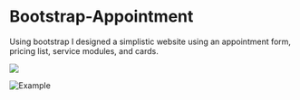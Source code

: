# Bootstrap-Appointment
Using bootstrap I designed a simplistic website using an appointment form, pricing list, service modules, and cards.


<img src="https://i.gyazo.com/95bdcbd55c57d5b7b9f28b9faa674196.png"/>

![Example](https://i.gyazo.com/95bdcbd55c57d5b7b9f28b9faa674196.png)
